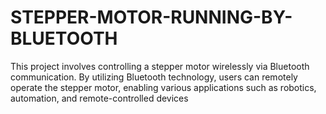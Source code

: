 # STEPPER-MOTOR-RUNNING-BY-BLUETOOTH
This project involves controlling a stepper motor wirelessly via Bluetooth communication. By utilizing Bluetooth technology, users can remotely operate the stepper motor, enabling various applications such as robotics, automation, and remote-controlled devices
